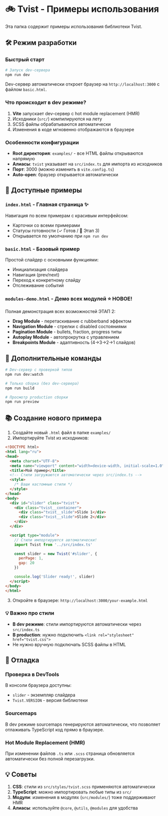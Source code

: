 # 🚲 Tvist - Примеры использования

Эта папка содержит примеры использования библиотеки Tvist.

## 🛠️ Режим разработки

### Быстрый старт

```bash
# Запуск dev-сервера
npm run dev
```

Dev-сервер автоматически откроет браузер на `http://localhost:3000` с файлом `basic.html`.

### Что происходит в dev режиме?

1. **Vite** запускает dev-сервер с hot module replacement (HMR)
2. Исходники (`src/`) компилируются на лету
3. SCSS файлы обрабатываются автоматически
4. Изменения в коде мгновенно отображаются в браузере

### Особенности конфигурации

- **Root директория**: `examples/` - все HTML файлы открываются напрямую
- **Алиасы**: `tvist` указывает на `src/index.ts` для импорта из исходников
- **Порт**: 3000 (можно изменить в `vite.config.ts`)
- **Auto-open**: браузер открывается автоматически

## 📝 Доступные примеры

### `index.html` - Главная страница ✨
Навигация по всем примерам с красивым интерфейсом:
- Карточки со всеми примерами
- Статусы готовности (✓ Готов / 🔨 Этап 3)
- Открывается по умолчанию при `npm run dev`

### `basic.html` - Базовый пример
Простой слайдер с основными функциями:
- Инициализация слайдера
- Навигация (prev/next)
- Переход к конкретному слайду
- Отслеживание событий

### `modules-demo.html` - Демо всех модулей ⭐ НОВОЕ!
Полная демонстрация всех возможностей ЭТАП 2:
- **Drag Module** - перетаскивание с rubberband эффектом
- **Navigation Module** - стрелки с disabled состояниями
- **Pagination Module** - bullets, fraction, progress типы
- **Autoplay Module** - автопрокрутка с управлением
- **Breakpoints Module** - адаптивность (4→3→2→1 слайдов)

## 🔧 Дополнительные команды

```bash
# Dev-сервер с проверкой типов
npm run dev:watch

# Только сборка (без dev-сервера)
npm run build

# Просмотр production сборки
npm run preview
```

## 📚 Создание нового примера

1. Создайте новый `.html` файл в папке `examples/`
2. Импортируйте Tvist из исходников:

```html
<!DOCTYPE html>
<html lang="ru">
<head>
  <meta charset="UTF-8">
  <meta name="viewport" content="width=device-width, initial-scale=1.0">
  <title>Мой пример</title>
  <!-- Стили загружаются автоматически через src/index.ts -->
  <style>
    /* Ваши кастомные стили */
  </style>
</head>
<body>
  <div id="slider" class="tvist">
    <div class="tvist__container">
      <div class="tvist__slide">Slide 1</div>
      <div class="tvist__slide">Slide 2</div>
    </div>
  </div>

  <script type="module">
    // Стили импортируются автоматически!
    import Tvist from '../src/index.ts'

    const slider = new Tvist('#slider', {
      perPage: 1,
      gap: 20
    })

    console.log('Slider ready!', slider)
  </script>
</body>
</html>
```

3. Откройте в браузере: `http://localhost:3000/your-example.html`

### 💡 Важно про стили

- **В dev режиме**: стили импортируются автоматически через `src/index.ts`
- **В production**: нужно подключить `<link rel="stylesheet" href="tvist.css">`
- Не нужно вручную подключать SCSS файлы в HTML

## 🐛 Отладка

### Проверка в DevTools

В консоли браузера доступны:
- `slider` - экземпляр слайдера
- `Tvist.VERSION` - версия библиотеки

### Sourcemaps

В dev режиме sourcemaps генерируются автоматически, что позволяет отлаживать TypeScript код прямо в браузере.

### Hot Module Replacement (HMR)

При изменении файлов `.ts` или `.scss` страница обновляется автоматически без полной перезагрузки.

## 💡 Советы

1. **CSS**: стили из `src/styles/tvist.scss` применяются автоматически
2. **TypeScript**: можно импортировать любые типы из `src/`
3. **Модули**: изменения в модулях (`src/modules/`) тоже поддерживают HMR
4. **Алиасы**: используйте `@core`, `@utils`, `@modules` для удобства

